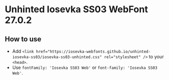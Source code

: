 # Unhinted Iosevka SS03 WebFont 27.0.2

## How to use

- Add `<link href="https://iosevka-webfonts.github.io/unhinted-iosevka-ss03/iosevka-ss03-unhinted.css" rel="stylesheet" />` to your `<head>`.
- Use `fontFamily: 'Iosevka SS03 Web'` or `font-family: 'Iosevka SS03 Web'`.
